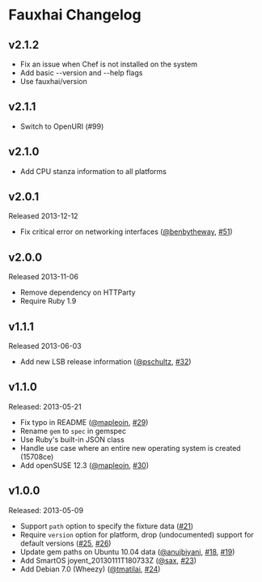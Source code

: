 Fauxhai Changelog
=================

v2.1.2
------
- Fix an issue when Chef is not installed on the system
- Add basic --version and --help flags
- Use fauxhai/version

v2.1.1
------
- Switch to OpenURI (#99)

v2.1.0
------
- Add CPU stanza information to all platforms

v2.0.1
------
Released 2013-12-12

- Fix critical error on networking interfaces ([@benbytheway][], [#51][])

v2.0.0
------
Released 2013-11-06

- Remove dependency on HTTParty
- Require Ruby 1.9

v1.1.1
------
Released 2013-06-03

- Add new LSB release information ([@pschultz][], [#32][])

v1.1.0
------
Released: 2013-05-21

- Fix typo in README ([@mapleoin][], [#29][])
- Rename `gem` to `spec` in gemspec
- Use Ruby's built-in JSON class
- Handle use case where an entire new operating system is created (15708ce)
- Add openSUSE 12.3 ([@mapleoin][], [#30][])

v1.0.0
------
Released: 2013-05-09

- Support `path` option to specify the fixture data ([#21][])
- Require `version` option for platform, drop (undocumented) support for default versions ([#25][], [#26][])
- Update gem paths on Ubuntu 10.04 data ([@anujbiyani][], [#18][], [#19][])
- Add SmartOS joyent_20130111T180733Z ([@sax][], [#23][])
- Add Debian 7.0 (Wheezy) ([@tmatilai][], [#24][])

<!--- The following link definition list is generated by PimpMyChangelog --->
[#18]: https://github.com/customink/fauxhai/issues/18
[#19]: https://github.com/customink/fauxhai/issues/19
[#21]: https://github.com/customink/fauxhai/issues/21
[#23]: https://github.com/customink/fauxhai/issues/23
[#24]: https://github.com/customink/fauxhai/issues/24
[#25]: https://github.com/customink/fauxhai/issues/25
[#26]: https://github.com/customink/fauxhai/issues/26
[#29]: https://github.com/customink/fauxhai/issues/29
[#30]: https://github.com/customink/fauxhai/issues/30
[#32]: https://github.com/customink/fauxhai/issues/32
[#51]: https://github.com/customink/fauxhai/issues/51
[@anujbiyani]: https://github.com/anujbiyani
[@benbytheway]: https://github.com/benbytheway
[@mapleoin]: https://github.com/mapleoin
[@pschultz]: https://github.com/pschultz
[@sax]: https://github.com/sax
[@tmatilai]: https://github.com/tmatilai

